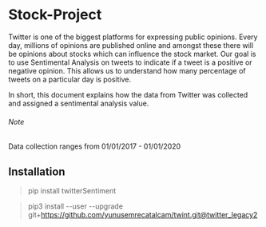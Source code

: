 # Stock-Project

Twitter is one of the biggest platforms for expressing public opinions. Every day, millions of opinions are published online and amongst these there will be opinions about stocks which can influence the stock market. Our goal is to use Sentimental Analysis on tweets to indicate if a tweet is a positive or negative opinion. This allows us to understand how many percentage of tweets on a particular day is positive.

In short, this document explains how the data from Twitter was collected and assigned a sentimental analysis value.

###### Note
Data collection ranges from 01/01/2017 - 01/01/2020

## Installation

> pip install twitterSentiment

> pip3 install --user --upgrade git+https://github.com/yunusemrecatalcam/twint.git@twitter_legacy2

